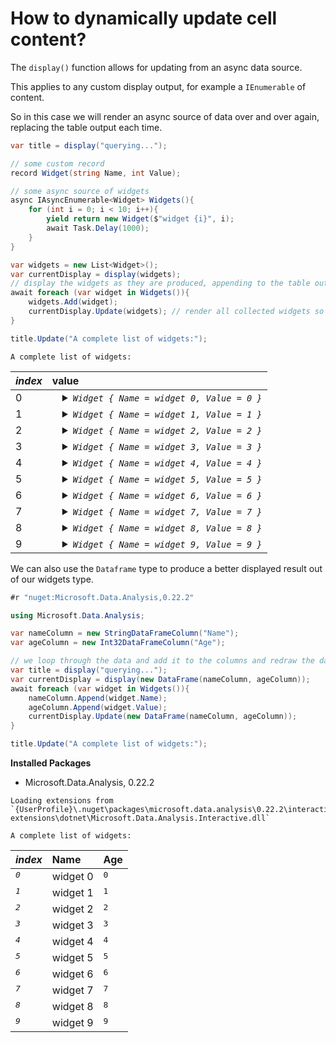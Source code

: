 ﻿# How to dynamically update cell content?

The `display()` function allows for updating from an async data source.

This applies to any custom display output, for example a `IEnumerable` of content.

So in this case we will render an async source of data over and over again, replacing the table output each time.

```csharp
var title = display("querying...");

// some custom record
record Widget(string Name, int Value);

// some async source of widgets
async IAsyncEnumerable<Widget> Widgets(){
    for (int i = 0; i < 10; i++){
        yield return new Widget($"widget {i}", i);
        await Task.Delay(1000);
    }
}

var widgets = new List<Widget>();
var currentDisplay = display(widgets);
// display the widgets as they are produced, appending to the table output
await foreach (var widget in Widgets()){
    widgets.Add(widget);
    currentDisplay.Update(widgets); // render all collected widgets so far
}

title.Update("A complete list of widgets:");
```

```
A complete list of widgets:
```

<table><thead><tr><th><i>index</i></th><th>value</th></tr></thead><tbody><tr><td>0</td><td><details class="dni-treeview"><summary><span class="dni-code-hint"><code>Widget { Name = widget 0, Value = 0 }</code></span></summary><div><table><thead><tr></tr></thead><tbody><tr><td>Name</td><td><div class="dni-plaintext"><pre>widget 0</pre></div></td></tr><tr><td>Value</td><td><div class="dni-plaintext"><pre>0</pre></div></td></tr></tbody></table></div></details></td></tr><tr><td>1</td><td><details class="dni-treeview"><summary><span class="dni-code-hint"><code>Widget { Name = widget 1, Value = 1 }</code></span></summary><div><table><thead><tr></tr></thead><tbody><tr><td>Name</td><td><div class="dni-plaintext"><pre>widget 1</pre></div></td></tr><tr><td>Value</td><td><div class="dni-plaintext"><pre>1</pre></div></td></tr></tbody></table></div></details></td></tr><tr><td>2</td><td><details class="dni-treeview"><summary><span class="dni-code-hint"><code>Widget { Name = widget 2, Value = 2 }</code></span></summary><div><table><thead><tr></tr></thead><tbody><tr><td>Name</td><td><div class="dni-plaintext"><pre>widget 2</pre></div></td></tr><tr><td>Value</td><td><div class="dni-plaintext"><pre>2</pre></div></td></tr></tbody></table></div></details></td></tr><tr><td>3</td><td><details class="dni-treeview"><summary><span class="dni-code-hint"><code>Widget { Name = widget 3, Value = 3 }</code></span></summary><div><table><thead><tr></tr></thead><tbody><tr><td>Name</td><td><div class="dni-plaintext"><pre>widget 3</pre></div></td></tr><tr><td>Value</td><td><div class="dni-plaintext"><pre>3</pre></div></td></tr></tbody></table></div></details></td></tr><tr><td>4</td><td><details class="dni-treeview"><summary><span class="dni-code-hint"><code>Widget { Name = widget 4, Value = 4 }</code></span></summary><div><table><thead><tr></tr></thead><tbody><tr><td>Name</td><td><div class="dni-plaintext"><pre>widget 4</pre></div></td></tr><tr><td>Value</td><td><div class="dni-plaintext"><pre>4</pre></div></td></tr></tbody></table></div></details></td></tr><tr><td>5</td><td><details class="dni-treeview"><summary><span class="dni-code-hint"><code>Widget { Name = widget 5, Value = 5 }</code></span></summary><div><table><thead><tr></tr></thead><tbody><tr><td>Name</td><td><div class="dni-plaintext"><pre>widget 5</pre></div></td></tr><tr><td>Value</td><td><div class="dni-plaintext"><pre>5</pre></div></td></tr></tbody></table></div></details></td></tr><tr><td>6</td><td><details class="dni-treeview"><summary><span class="dni-code-hint"><code>Widget { Name = widget 6, Value = 6 }</code></span></summary><div><table><thead><tr></tr></thead><tbody><tr><td>Name</td><td><div class="dni-plaintext"><pre>widget 6</pre></div></td></tr><tr><td>Value</td><td><div class="dni-plaintext"><pre>6</pre></div></td></tr></tbody></table></div></details></td></tr><tr><td>7</td><td><details class="dni-treeview"><summary><span class="dni-code-hint"><code>Widget { Name = widget 7, Value = 7 }</code></span></summary><div><table><thead><tr></tr></thead><tbody><tr><td>Name</td><td><div class="dni-plaintext"><pre>widget 7</pre></div></td></tr><tr><td>Value</td><td><div class="dni-plaintext"><pre>7</pre></div></td></tr></tbody></table></div></details></td></tr><tr><td>8</td><td><details class="dni-treeview"><summary><span class="dni-code-hint"><code>Widget { Name = widget 8, Value = 8 }</code></span></summary><div><table><thead><tr></tr></thead><tbody><tr><td>Name</td><td><div class="dni-plaintext"><pre>widget 8</pre></div></td></tr><tr><td>Value</td><td><div class="dni-plaintext"><pre>8</pre></div></td></tr></tbody></table></div></details></td></tr><tr><td>9</td><td><details class="dni-treeview"><summary><span class="dni-code-hint"><code>Widget { Name = widget 9, Value = 9 }</code></span></summary><div><table><thead><tr></tr></thead><tbody><tr><td>Name</td><td><div class="dni-plaintext"><pre>widget 9</pre></div></td></tr><tr><td>Value</td><td><div class="dni-plaintext"><pre>9</pre></div></td></tr></tbody></table></div></details></td></tr></tbody></table><style>
.dni-code-hint {
    font-style: italic;
    overflow: hidden;
    white-space: nowrap;
}
.dni-treeview {
    white-space: nowrap;
}
.dni-treeview td {
    vertical-align: top;
    text-align: start;
}
details.dni-treeview {
    padding-left: 1em;
}
table td {
    text-align: start;
}
table tr { 
    vertical-align: top; 
    margin: 0em 0px;
}
table tr td pre 
{ 
    vertical-align: top !important; 
    margin: 0em 0px !important;
} 
table th {
    text-align: start;
}
</style>

We can also use the `Dataframe` type to produce a better displayed result out of our widgets type.

```csharp
#r "nuget:Microsoft.Data.Analysis,0.22.2"

using Microsoft.Data.Analysis;

var nameColumn = new StringDataFrameColumn("Name");
var ageColumn = new Int32DataFrameColumn("Age");

// we loop through the data and add it to the columns and redraw the dataframe each time
var title = display("querying...");
var currentDisplay = display(new DataFrame(nameColumn, ageColumn));
await foreach (var widget in Widgets()){
    nameColumn.Append(widget.Name);
    ageColumn.Append(widget.Value);
    currentDisplay.Update(new DataFrame(nameColumn, ageColumn));
}

title.Update("A complete list of widgets:");
```

<div><div></div><div></div><div><strong>Installed Packages</strong><ul><li><span>Microsoft.Data.Analysis, 0.22.2</span></li></ul></div></div>

```
Loading extensions from `{UserProfile}\.nuget\packages\microsoft.data.analysis\0.22.2\interactive-extensions\dotnet\Microsoft.Data.Analysis.Interactive.dll`
```

```
A complete list of widgets:
```

<table id="table_638784077199149971"><thead><tr><th><i>index</i></th><th>Name</th><th>Age</th></tr></thead><tbody><tr><td><i><div class="dni-plaintext"><pre>0</pre></div></i></td><td>widget 0</td><td><div class="dni-plaintext"><pre>0</pre></div></td></tr><tr><td><i><div class="dni-plaintext"><pre>1</pre></div></i></td><td>widget 1</td><td><div class="dni-plaintext"><pre>1</pre></div></td></tr><tr><td><i><div class="dni-plaintext"><pre>2</pre></div></i></td><td>widget 2</td><td><div class="dni-plaintext"><pre>2</pre></div></td></tr><tr><td><i><div class="dni-plaintext"><pre>3</pre></div></i></td><td>widget 3</td><td><div class="dni-plaintext"><pre>3</pre></div></td></tr><tr><td><i><div class="dni-plaintext"><pre>4</pre></div></i></td><td>widget 4</td><td><div class="dni-plaintext"><pre>4</pre></div></td></tr><tr><td><i><div class="dni-plaintext"><pre>5</pre></div></i></td><td>widget 5</td><td><div class="dni-plaintext"><pre>5</pre></div></td></tr><tr><td><i><div class="dni-plaintext"><pre>6</pre></div></i></td><td>widget 6</td><td><div class="dni-plaintext"><pre>6</pre></div></td></tr><tr><td><i><div class="dni-plaintext"><pre>7</pre></div></i></td><td>widget 7</td><td><div class="dni-plaintext"><pre>7</pre></div></td></tr><tr><td><i><div class="dni-plaintext"><pre>8</pre></div></i></td><td>widget 8</td><td><div class="dni-plaintext"><pre>8</pre></div></td></tr><tr><td><i><div class="dni-plaintext"><pre>9</pre></div></i></td><td>widget 9</td><td><div class="dni-plaintext"><pre>9</pre></div></td></tr></tbody></table><style>
.dni-code-hint {
    font-style: italic;
    overflow: hidden;
    white-space: nowrap;
}
.dni-treeview {
    white-space: nowrap;
}
.dni-treeview td {
    vertical-align: top;
    text-align: start;
}
details.dni-treeview {
    padding-left: 1em;
}
table td {
    text-align: start;
}
table tr { 
    vertical-align: top; 
    margin: 0em 0px;
}
table tr td pre 
{ 
    vertical-align: top !important; 
    margin: 0em 0px !important;
} 
table th {
    text-align: start;
}
</style>

